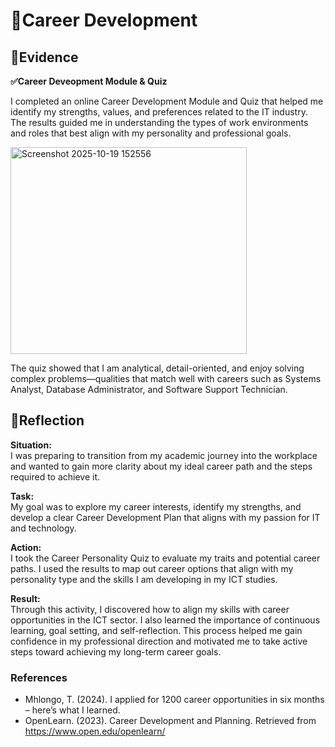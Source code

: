 # 🧭Career Development  
## 📄Evidence  
**✅Career Deveopment Module & Quiz**  

I completed an online Career Development Module and Quiz that helped me identify my strengths, values, and preferences related to the IT industry. The results guided me in understanding the types of work environments and roles that best align with my personality and professional goals.  

<img width="378" height="331" alt="Screenshot 2025-10-19 152556" src="https://github.com/user-attachments/assets/65f0e964-7482-4cf2-9d91-d765a3d416ae" />  

The quiz showed that I am analytical, detail-oriented, and enjoy solving complex problems—qualities that match well with careers such as Systems Analyst, Database Administrator, and Software Support Technician.  

## 💬Reflection  
**Situation:**  
I was preparing to transition from my academic journey into the workplace and wanted to gain more clarity about my ideal career path and the steps required to achieve it.  

**Task:**  
My goal was to explore my career interests, identify my strengths, and develop a clear Career Development Plan that aligns with my passion for IT and technology.  

**Action:**  
I took the Career Personality Quiz to evaluate my traits and potential career paths. I used the results to map out career options that align with my personality type and the skills I am developing in my ICT studies.  

**Result:**  
Through this activity, I discovered how to align my skills with career opportunities in the ICT sector. I also learned the importance of continuous learning, goal setting, and self-reflection.
This process helped me gain confidence in my professional direction and motivated me to take active steps toward achieving my long-term career goals.  

### References  
- Mhlongo, T. (2024). I applied for 1200 career opportunities in six months – here’s what I learned.  
- OpenLearn. (2023). Career Development and Planning. Retrieved from https://www.open.edu/openlearn/  

